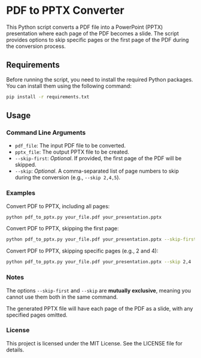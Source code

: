 # PDF to PPTX Converter

This Python script converts a PDF file into a PowerPoint (PPTX)
presentation where each page of the PDF becomes a slide. The script
provides options to skip specific pages or the first page of the PDF
during the conversion process.

## Requirements

Before running the script, you need to install the required Python
packages. You can install them using the following command:

```bash
pip install -r requirements.txt
```

## Usage

### Command Line Arguments

 - ``pdf_file``: The input PDF file to be converted.
 - ``pptx_file``: The output PPTX file to be created.
 - ``--skip-first``: *Optional*. If provided, the first page of the PDF will
     be skipped.
 - ``--skip``: *Optional*. A comma-separated list of page numbers to skip
    during the conversion (e.g., ``--skip 2,4,5``).

### Examples

Convert PDF to PPTX, including all pages:

```bash
python pdf_to_pptx.py your_file.pdf your_presentation.pptx
```

Convert PDF to PPTX, skipping the first page:

```bash
python pdf_to_pptx.py your_file.pdf your_presentation.pptx --skip-first
```

Convert PDF to PPTX, skipping specific pages (e.g., 2 and 4):

```bash
python pdf_to_pptx.py your_file.pdf your_presentation.pptx --skip 2,4
```

### Notes

The options ``--skip-first`` and ``--skip`` are **mutually exclusive**, meaning
you cannot use them both in the same command.

The generated PPTX file will have each page of the PDF as a slide,
with any specified pages omitted.

### License

This project is licensed under the MIT License. See the LICENSE file
for details.
